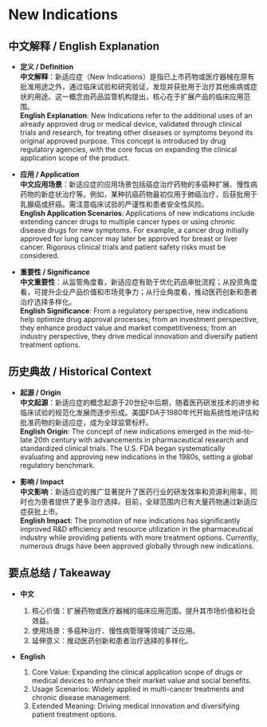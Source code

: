 # New Indications

## 中文解释 / English Explanation

* **定义 / Definition**  
  **中文解释**：新适应症（New Indications）是指已上市药物或医疗器械在原有批准用途之外，通过临床试验和研究验证，发现并获批用于治疗其他疾病或症状的用途。这一概念由药品监管机构提出，核心在于扩展产品的临床应用范围。  
  **English Explanation**: New Indications refer to the additional uses of an already approved drug or medical device, validated through clinical trials and research, for treating other diseases or symptoms beyond its original approved purpose. This concept is introduced by drug regulatory agencies, with the core focus on expanding the clinical application scope of the product.

* **应用 / Application**  
  **中文应用场景**：新适应症的应用场景包括癌症治疗药物的多癌种扩展、慢性病药物的新症状治疗等。例如，某种抗癌药物最初仅用于肺癌治疗，后获批用于乳腺癌或肝癌。需注意临床试验的严谨性和患者安全性风险。  
  **English Application Scenarios**: Applications of new indications include extending cancer drugs to multiple cancer types or using chronic disease drugs for new symptoms. For example, a cancer drug initially approved for lung cancer may later be approved for breast or liver cancer. Rigorous clinical trials and patient safety risks must be considered.

* **重要性 / Significance**  
  **中文重要性**：从监管角度看，新适应症有助于优化药品审批流程；从投资角度看，可提升企业产品价值和市场竞争力；从行业角度看，推动医药创新和患者治疗选择多样化。  
  **English Significance**: From a regulatory perspective, new indications help optimize drug approval processes; from an investment perspective, they enhance product value and market competitiveness; from an industry perspective, they drive medical innovation and diversify patient treatment options.

## 历史典故 / Historical Context

* **起源 / Origin**  
  **中文起源**：新适应症的概念起源于20世纪中后期，随着医药研发技术的进步和临床试验的规范化发展而逐步形成。美国FDA于1980年代开始系统性地评估和批准药物的新适应症，成为全球监管标杆。  
  **English Origin**: The concept of new indications emerged in the mid-to-late 20th century with advancements in pharmaceutical research and standardized clinical trials. The U.S. FDA began systematically evaluating and approving new indications in the 1980s, setting a global regulatory benchmark.

* **影响 / Impact**  
  **中文影响**：新适应症的推广显著提升了医药行业的研发效率和资源利用率，同时也为患者提供了更多治疗选择。目前，全球范围内已有大量药物通过新适应症获批上市。  
  **English Impact**: The promotion of new indications has significantly improved R&D efficiency and resource utilization in the pharmaceutical industry while providing patients with more treatment options. Currently, numerous drugs have been approved globally through new indications.

## 要点总结 / Takeaway

* **中文**  
  1. 核心价值：扩展药物或医疗器械的临床应用范围，提升其市场价值和社会效益。  
  2. 使用场景：多癌种治疗、慢性病管理等领域广泛应用。  
  3. 延伸意义：推动医药创新和患者治疗选择的多样化。

* **English**  
  1. Core Value: Expanding the clinical application scope of drugs or medical devices to enhance their market value and social benefits.  
  2. Usage Scenarios: Widely applied in multi-cancer treatments and chronic disease management.  
  3. Extended Meaning: Driving medical innovation and diversifying patient treatment options.